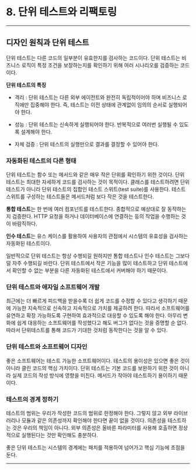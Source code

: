 # 8. 단위 테스트와 리팩토링

---

## 디자인 원칙과 단위 테스트

단위 테스트는 다른 코드의 일부분이 유효한지를 검사하는 코드이다. 단위 테스트는 비즈니스 로직이 특정 조건을 보장하는지를 확인하기 위해 여러 시나리오를 검증하는
코드이다.

**단위 테스트의 특징**
- 격리 : 단위 테스트는 다른 외부 에이전트와 완전히 독립적이어야 하며 비즈니스 로직에만 집중해야 한다. 즉, 테스트는 이전 상태에 관계없이 임의의 순서로 실행되어야 한다.

- 성능 : 단위 테스트는 신속하게 실행되어야 한다. 반복적으로 여러번 실행될 수 있도록 설계해야 한다.

- 자체 검증 : 단위 테스트의 실행만으로 결과를 결정할 수 있어야 한다.

### 자동화된 테스트의 다른 형태

단위 테스트는 함수 또는 메서드와 같은 매우 작은 단위를 확인하기 위한 것이다. 단위 테스트는 최대한 자세하게 코드를 검사하는 것이 목적이다. 
클래스를 테스트하려면 단위 테스트가 아니라 단위 테스트의 집합인 테스트 스위트(test suite)를 사용한다. 테스트 스위트를 구성하는 테스트들은 메서드처럼 보다
작은 것을 테스트한다.

**통합 테스트**는
한 번에 여러 컴포넌트를 테스트한다. 종합적으로 예상대로 잘 동작하는지 검증한다. HTTP 요청을 하거나 데이터베이스에 연결하는 등의 작업을 수행하는 것이
바람직하다.

**인수 테스트**는 유스 케이스를 활용하여 사용자의 관점에서 시스템의 유효성을 검사하는 자동화된 테스트이다.

일반적으로 단위 테스트는 항상 수행되길 원하지만 통합 테스트나 인수 테스트는 그보다 덜 자주 수행되길 바란다. 단위 테스트에서 작은 기능을 많이 테스트하고
단위 테스트에서 확인할 수 없는 부분을 다른 자동화된 테스트에서 커버해야 하기 때문이다. 

### 단위 테스트와 애자일 소프트웨어 개발

최근에는 더 빠르게 피드백을 받을수록 더 쉽게 코드를 수정할 수 있다고 생각하기 때문에 가능한 지속적으로 신속하고 지속적으로 가치를 제공하려 한다. 따라서
소프트웨어를 유연하고 확장 가능하도록 구현하여 효과적으로 대응할 수 있도록 해야 한다. 아무리 변화에 쉽게 대응하는 소프트웨어를 작성했다고 해도 버그가 없다는
것을 증명할 순 없다. 따라서 단위테스트를 통해 코드가 기대한 것처럼 동작한다는 것을 알 수 있다. 

### 단위 테스트와 소프트웨어 디자인

좋은 소프트웨어는 테스트 가능한 소프트웨어이다. 테스트의 용이성은 있으면 좋은 것이 아니라 클린 코드의 핵심 가치이다. 단위 테스트는 기본 코드를 보완하기
위한 것이 아니라 실제 코드의 작성 방식에 영향을 미친다. 메서드가 작아야 테스트하기 용이하기 때문이다. 

### 테스트의 경계 정하기

테스트의 범위는 우리가 작성한 코드의 범위로 한정해야 한다. 그렇지 않고 외부 라이브러리나 모듈과 같은 의존성까지 확인해야 한다면 끝이 없을 것이다. 의존성을
테스트하는 것은 우리의 책임이 아니다. 외부 의존성은 올바른 파라미터를 사용해 호출하면 정상적으로 실행된다는 것만 확인해도 충분하다.

좋은 단위 테스트는 시스템의 경계에는 패치를 적용하여 넘어가고 핵심 기능에 초점을 둔다. 

---




